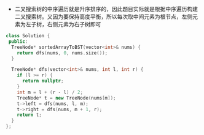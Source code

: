 * 二叉搜索树的中序遍历就是升序排序的，因此题目实际就是根据中序遍历构建二叉搜索树。又因为要保持高度平衡，所以每次取中间元素为根节点，左侧元素为左子树，右侧元素为右子树即可

```cpp
class Solution {
 public:
  TreeNode* sortedArrayToBST(vector<int>& nums) {
    return dfs(nums, 0, nums.size());
  }

  TreeNode* dfs(vector<int>& nums, int l, int r) {
    if (l >= r) {
      return nullptr;
    }
    int m = l + (r - l) / 2;
    TreeNode* t = new TreeNode(nums[m]);
    t->left = dfs(nums, l, m);
    t->right = dfs(nums, m + 1, r);
    return t;
  }
};
```
